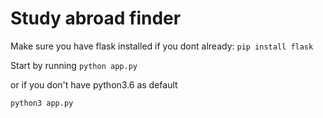# Study abroad finder


Make sure you have flask installed if you dont already:
```pip install flask```

Start by running ```python app.py ```

or if you don't have python3.6 as default 

```python3 app.py```
